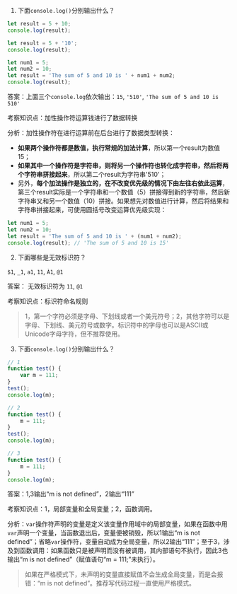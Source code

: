 1. 下面`console.log()`分别输出什么？

```js
let result = 5 + 10;
console.log(result);
```

```js
let result = 5 + '10';
console.log(result);
```

```js
let num1 = 5;
let num2 = 10;
let result = 'The sum of 5 and 10 is ' + num1 + num2;
console.log(result);
```

答案：上面三个`console.log`依次输出：`15`, `'510'`, `'The sum of 5 and 10 is 510'`

考察知识点：加性操作符运算钱进行了数据转换

分析：加性操作符在进行运算前在后台进行了数据类型转换：

- **如果两个操作符都是数值，执行常规的加法计算**，所以第一个result为数值15；
- **如果其中一个操作符是字符串，则将另一个操作符也转化成字符串，然后将两个字符串拼接起来**，所以第二个result为字符串'510'；
- 另外，**每个加法操作是独立的，在不改变优先级的情况下由左往右依此运算**，第三个result实际是一个字符串和一个数值（5）拼接得到新的字符串，然后新字符串又和另一个数值（10）拼接。如果想先对数值进行计算，然后将结果和字符串拼接起来，可使用圆括号改变运算优先级实现：

```js
let num1 = 5;
let num2 = 10;
let result = 'The sum of 5 and 10 is ' + (num1 + num2);
console.log(result); // 'The sum of 5 and 10 is 15'
```

2. 下面哪些是无效标识符？

`$1`, `_1`, `a1`, `11`, `À1`, `@1`

答案： 无效标识符为 `11`, `@1`

考察知识点：标识符命名规则

> 1，第一个字符必须是字母、下划线或者一个美元符号；2，其他字符可以是字母、下划线、美元符号或数字。标识符中的字母也可以是ASCII或Unicode字母字符，但不推荐使用。

3. 下面`console.log()`分别输出什么？

```js
// 1
function test() {
	var m = 111;
}
test();
console.log(m);
```

```js
// 2
function test() {
	m = 111;
}
test();
console.log(m);
```

```js
// 3
function test() {
	m = 111;
}
console.log(m);
```

答案：1,3输出“m is not defined”，2输出“111”

考察知识点：1，局部变量和全局变量；2，函数调用。

分析：`var`操作符声明的变量是定义该变量作用域中的局部变量，如果在函数中用`var`声明一个变量，当函数退出后，变量便被销毁，所以1输出“m is not defined”；省略`var`操作符，变量自动成为全局变量，所以2输出“111”；至于3，涉及到函数调用：如果函数只是被声明而没有被调用，其内部语句不执行，因此3也输出“m is not defined”（赋值语句“m = 111;”未执行）。

> 如果在严格模式下，未声明的变量直接赋值不会生成全局变量，而是会报错：“m is not defined”。推荐写代码过程一直使用严格模式。
